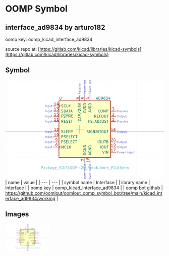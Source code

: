 # OOMP Symbol  
## interface_ad9834  by arturo182  
  
oomp key: oomp_kicad_interface_ad9834  
  
source repo at: [https://gitlab.com/kicad/libraries/kicad-symbols](https://gitlab.com/kicad/libraries/kicad-symbols)  
## Symbol  
  
[![working.png](working_600.png)](working.png)  
| name | value | 
| --- | --- | 
| symbol name | Interface | 
| library name | Interface | 
| oomp key | oomp_kicad_interface_ad9834 | 
| oomp bot github | https://github.com/oomlout/oomlout_oomp_symbol_bot/tree/main/kicad_interface_ad9834/working | 
## Images  
  
[![working.png](working_140.png)](working.png)  
